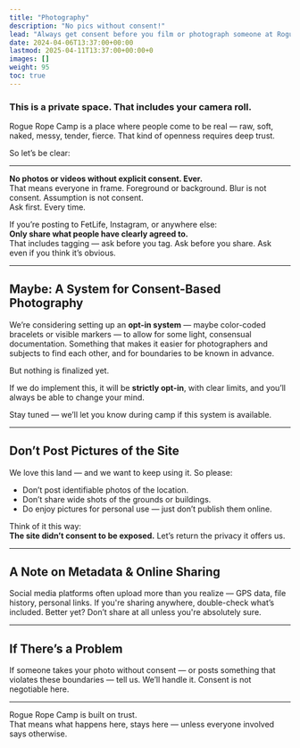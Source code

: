 ```yaml
---
title: "Photography"
description: "No pics without consent!"
lead: "Always get consent before you film or photograph someone at Rogue Rope Camp."
date: 2024-04-06T13:37:00+00:00
lastmod: 2025-04-11T13:37:00+00:00+0
images: []
weight: 95
toc: true
---
```


### This is a private space. That includes your camera roll.

Rogue Rope Camp is a place where people come to be real — raw, soft, naked, messy, tender, fierce. That kind of openness requires deep trust.

So let’s be clear:

---

**No photos or videos without explicit consent. Ever.**  
That means everyone in frame. Foreground or background. Blur is not consent. Assumption is not consent.  
Ask first. Every time.

If you’re posting to FetLife, Instagram, or anywhere else:  
**Only share what people have clearly agreed to.**  
That includes tagging — ask before you tag. Ask before you share. Ask even if you think it’s obvious.

---

## Maybe: A System for Consent-Based Photography

We’re considering setting up an **opt-in system** — maybe color-coded bracelets or visible markers — to allow for some light, consensual documentation. Something that makes it easier for photographers and subjects to find each other, and for boundaries to be known in advance.

But nothing is finalized yet.

If we do implement this, it will be **strictly opt-in**, with clear limits, and you’ll always be able to change your mind.

Stay tuned — we’ll let you know during camp if this system is available.

---

## Don’t Post Pictures of the Site

We love this land — and we want to keep using it. So please:

- Don’t post identifiable photos of the location.
- Don’t share wide shots of the grounds or buildings.
- Do enjoy pictures for personal use — just don’t publish them online.

Think of it this way:  
**The site didn’t consent to be exposed.** Let’s return the privacy it offers us.

---

## A Note on Metadata & Online Sharing

Social media platforms often upload more than you realize — GPS data, file history, personal links. If you're sharing anywhere, double-check what’s included. Better yet? Don’t share at all unless you're absolutely sure.

---

## If There’s a Problem

If someone takes your photo without consent — or posts something that violates these boundaries — tell us. We’ll handle it. Consent is not negotiable here.

---

Rogue Rope Camp is built on trust.  
That means what happens here, stays here — unless everyone involved says otherwise.
